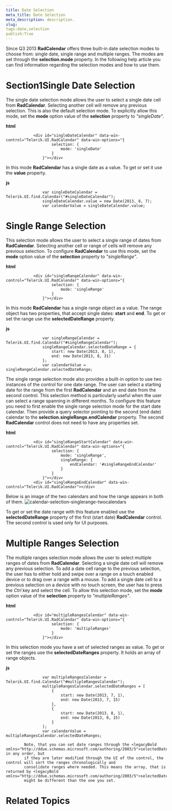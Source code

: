 ```yaml
---
title: Date Selection
meta_title: Date Selection
meta_description: description.
slug: 
tags:date,selection
publish:True
---
```



Since Q3 2013 __RadCalendar__ offers three built-in date selection modes to choose from: 
        single date, single range and multiple ranges. The modes are set through the __selection.mode__ property.
        In the following help article you can find information regarding the selection modes and how to use them.
      

# Section1Single Date Selection

The single date selection mode allows the user to select a single date cell from 
          __RadCalendar__. Selecting another cell will remove any previous selection. 
          This is also the default selection mode. To explicitly allow this mode, set the __mode__ 
          option value of the __selection__ property to *"singleDate"*.
        


 __html__
    


				<div id="singleDateCalendar" data-win-control="Telerik.UI.RadCalendar" data-win-options="{
	                    selection: {
	                        mode: 'singleDate'
	                    }
	                }"></div>



In this mode __RadCalendar__ has a single date as a value. To get or set it use the 
          __value__ property.
        


 __js__
    


				    var singleDateCalendar = Telerik.UI.find.Calendar("#singleDateCalendar");
				    singleDateCalendar.value = new Date(2013, 8, 7);
				    var calendarValue = singleDateCalendar.value;



# Single Range Selection

This selection mode allows the user to select a single range of dates from __RadCalendar__. 
          Selecting another cell or range of cells will remove any previous selection. To configure __RadCalendar__ 
          to use this mode, set the __mode__ option value of the __selection__ property 
          to *"singleRange"*.
        


 __html__
    


				<div id="singleRangeCalendar" data-win-control="Telerik.UI.RadCalendar" data-win-options="{
	                    selection: {
	                        mode: 'singleRange'
	                    }
	                }"></div>



In this mode __RadCalendar__ has a single range object as a value. The range object has two 
          properties, that accept single dates: __start__ and __end__. To get or set 
          the range use the __selectedDateRange__ property.
        


 __js__
    


				    var singleRangeCalendar = Telerik.UI.find.Calendar("#singleRangeCalendar");
				    singleRangeCalendar.selectedDateRange = {
				        start: new Date(2013, 8, 1),
	                    end: new Date(2013, 8, 31)
				    };
				    var calendarValue = singleRangeCalendar.selectedDateRange;



The single range selection mode also provides a built-in option to use two instances of the control for one date range. 
          The user can select a starting date for the range from the first __RadCalendar__ and an end date 
          from the second control. This selection method is particularly useful when the user can select a range spanning in different months. 
          То configure this feature you need to first enable the single range selection mode for the start date calendar. Then 
          provide a query selector pointing to the second (end date) calendar to the __selection.singleRange.endCalendar__ 
          property. The second __RadCalendar__ control does not need to have any properties set.
        


 __html__
    


	            <div id="singleRangeStartCalendar" data-win-control="Telerik.UI.RadCalendar" data-win-options="{
	                    selection: {
	                        mode: 'singleRange',
	                        singleRange: {
	                            endCalendar: '#singleRangeEndCalendar'
	                        }
	                    }
	                }"></div>
	            <div id="singleRangeEndCalendar" data-win-control="Telerik.UI.RadCalendar"></div>



Below is an image of the two calendars and how the range appears in both of them.
        ![calendar-selection-singlerange-twocalendars](../Media/Controls\Calendar\calendar-selection-singlerange-twocalendars.png)

To get or set the date range with this feature enabled use the __selectedDateRange__ property of the 
          first (start date) __RadCalendar__ control. The second control is used only for UI purposes.
        

# Multiple Ranges Selection

The multiple ranges selection mode allows the user to select multiple ranges of dates 
          from __RadCalendar__. Selecting a single date cell will remove any previous selection. To 
          add а date cell range to the previous selection, the user has to either hold and swipe over a range on a touch 
          enabled device or to drag over a range with a mouse. To add a single date cell to a previous selection on a device 
          with no touch screen, the user has to press the *Ctrl* key and select the cell. 
          To allow this selection mode, set the __mode__ option value of the __selection__ 
          property to *"multipleRanges"*.
        


 __html__
    


				<div id="multipleRangesCalendar" data-win-control="Telerik.UI.RadCalendar" data-win-options="{
	                    selection: {
	                        mode: 'multipleRanges'
	                    }
	                }"></div>



In this selection mode you have a set of selected ranges as value. To get or set the ranges use the 
          __selectedDateRanges__ property. It holds an array of range objects.
        


 __js__
    


				    var multipleRangesCalendar = Telerik.UI.find.Calendar("#multipleRangesCalendar");
				    multipleRangesCalendar.selectedDateRanges = [
	                    {
				            start: new Date(2013, 7, 1),
				            end: new Date(2013, 7, 15)
	                    },
	                    {
	                        start: new Date(2013, 8, 1),
	                        end: new Date(2013, 8, 15)
	                    }
				    ];
				    var calendarValue = multipleRangesCalendar.selectedDateRanges;

>
            Note, that you can set date ranges through the <legacyBold xmlns="http://ddue.schemas.microsoft.com/authoring/2003/5">selectedDateRanges</legacyBold> in any order, but 
            if they are later modified through the UI of the control, the control will sort the ranges chronologically and 
            consolidate ranges where needed. This means the array, that is returned by <legacyBold xmlns="http://ddue.schemas.microsoft.com/authoring/2003/5">selectedDateRanges</legacyBold> 
            might be different than the one you set.
          

# Related Topics
